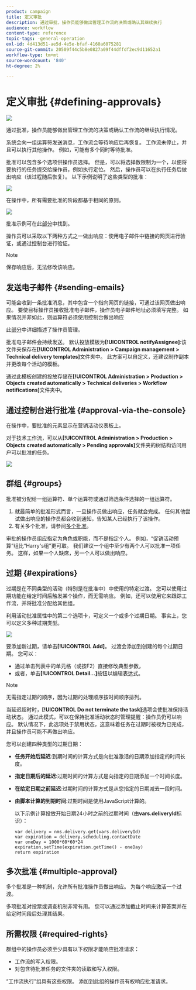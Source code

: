 ```yaml
---
product: campaign
title: 定义审批
description: 通过审批，操作员能够做出管理工作流的决策或确认其继续执行
audience: workflow
content-type: reference
topic-tags: -general-operation
exl-id: 4d413d51-ae5d-4e5e-bfaf-4160a6075281
source-git-commit: 20509f44c5b8e0827a09f44dffdf2ec9d11652a1
workflow-type: tm+mt
source-wordcount: '840'
ht-degree: 2%

---
```


# 定义审批 {#defining-approvals}

![](../../assets/common.svg)

通过批准，操作员能够做出管理工作流的决策或确认工作流的继续执行情况。

系统会向一组运算符发送消息，工作流会等待响应后再恢复。 工作流未停止，并且可以执行其他操作。 例如，可能有多个同时等待批准。

批准可以包含多个选项供操作员选择。 但是，可以将选择数限制为一个，以便将要执行的任务提交给操作员，例如执行定位。 然后，操作员可以在执行任务后做出响应（该过程随后恢复）。 以下示例说明了这些类型的批准：

![](assets/validation-1.png)

在操作中，所有需要批准的阶段都基于相同的原则。

![](assets/validation-1-in-op.png)

批准示例可在此[部分](../../campaign/using/marketing-campaign-approval.md#checking-and-approving-deliveries)中找到。

操作员可以采取以下两种方式之一做出响应：使用电子邮件中链接的网页进行验证，或通过控制台进行验证。

>[!NOTE]
>
>保存响应后，无法修改该响应。

## 发送电子邮件 {#sending-emails}

可能会收到一条批准消息，其中包含一个指向网页的链接，可通过该网页做出响应。 要使目标操作员接收批准电子邮件，操作员电子邮件地址必须填写完整。 如果情况并非如此，则运算符必须使用控制台做出响应

此[部分](../../platform/using/access-management.md)中详细描述了操作员管理。

批准电子邮件会持续发送。 默认投放模板为&#x200B;**[!UICONTROL notifyAssignee]**:该文件夹保存在&#x200B;**[!UICONTROL Administration > Campaign management > Technical delivery templates]**&#x200B;文件夹中。 此方案可以自定义，还建议制作副本并更改每个活动的模板。

通过此模板创建的投放存储在&#x200B;**[!UICONTROL Administration > Production > Objects created automatically > Technical deliveries > Workflow notifications]**&#x200B;文件夹中。

## 通过控制台进行批准 {#approval-via-the-console}

在操作中，要批准的元素显示在营销活动仪表板上。

对于技术工作流，可以从&#x200B;**[!UICONTROL Administration > Production > Objects created automatically > Pending approvals]**&#x200B;文件夹的树结构访问用户可以批准的任务。

![](assets/validation-node.png)

## 群组 {#groups}

批准被分配给一组运算符、单个运算符或通过筛选条件选择的一组运算符。

1. 就最简单的批准形式而言，一旦操作员做出响应，任务就会完成。 任何其他尝试做出响应的操作员都会收到通知，告知某人已经执行了该操作。
1. 有关多个批准，请参阅[多个批准](#multiple-approval)。

审批的操作员组应指定为角色或职能，而不是指定个人。 例如，“促销活动预算”组比“Harry&#39;s组”更可取。 我们建议一个组中至少有两个人可以批准一项任务。 这样，如果一个人缺席，另一个人可以做出响应。

## 过期 {#expirations}

过期是在不同类型的活动（特别是在批准中）中使用的特定过渡。 您可以使用过期功能在给定时间后触发某个操作，而无需响应。 例如，还可以使用它来跟踪工作流，并将批准分配给其他组。

利用活动批准属性中的第二个选项卡，可定义一个或多个过期日期。 事实上，您可以定义多种过期类型。

![](assets/expiration.png)

要添加新过期，请单击&#x200B;**[!UICONTROL Add]**。 过渡会添加到创建的每个过期日期。 您可以：

* 通过单击列表中的单元格（或按F2）直接修改典型参数，
* 或者，单击&#x200B;**[!UICONTROL Detail...]**&#x200B;按钮以编辑表达式。

>[!NOTE]
>
>无需指定过期的顺序，因为过期的处理顺序按时间顺序排列。

当延迟超时时，**[!UICONTROL Do not terminate the task]**&#x200B;选项会使批准保持活动状态。 通过此模式，可以在保持批准活动状态时管理提醒：操作员仍可以响应。 默认情况下，此选项处于禁用状态，这意味着任务在过期时被视为已完成，并且操作员可能不再做出响应。

您可以创建四种类型的过期日期：

* **任务开始后延迟**:到期时间的计算方式是向批准激活的日期添加指定的时间长度。
* **指定日期后的延迟**:过期时间的计算方式是向指定的日期添加一个时间长度。
* **在给定日期之前延迟**:过期时间的计算方式是从您指定的日期减去一段时间。
* **由脚本计算的到期时间**:过期时间是使用JavaScript计算的。

   以下示例计算投放开始日期24小时之前的过期时间（由&#x200B;**vars.deliveryId**&#x200B;标识）：

   ```
   var delivery = nms.delivery.get(vars.deliveryId)
   var expiration = delivery.scheduling.contactDate
   var oneDay = 1000*60*60*24
   expiration.setTime(expiration.getTime() - oneDay)
   return expiration
   ```

## 多次批准 {#multiple-approval}

多个批准是一种机制，允许所有批准操作员做出响应。 为每个响应激活一个过渡。

多项批准对投票或调查机制非常有用。 您可以通过添加截止时间来计算答案并在给定时间段后处理其结果。

## 所需权限 {#required-rights}

群组中的操作员必须至少具有以下权限才能响应批准请求：

* 工作流的写入权限。
* 对包含待批准任务的文件夹的读取和写入权限。

“工作流执行”组具有这些权限。 添加到此组的操作员有权响应批准请求。
